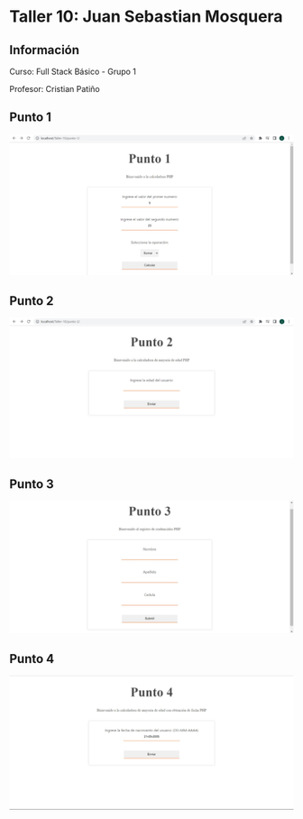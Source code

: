 <h1>Taller 10: Juan Sebastian Mosquera</h1>

<h2>Información</h2>
<p>Curso: Full Stack Básico - Grupo 1 </p>
<p>Profesor: Cristian Patiño</p>

<h2>Punto 1</h2>
<img src="./public/images/punto1.jpg" alt="php">

<h2>Punto 2</h2>
<img src="./public/images/punto2.jpg" alt="php">

<h2>Punto 3</h2>
<img src="./public/images/punto3.jpg" alt="php">

<h2>Punto 4</h2>
<img src="./public/images/punto4.jpg" alt="php">